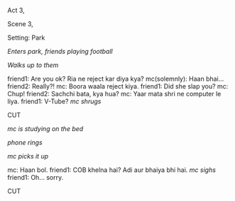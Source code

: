 Act 3,

Scene 3,

Setting: Park

_Enters park, friends playing football_

_Walks up to them_

friend1: Are you ok? Ria ne reject kar diya kya?
mc(solemnly): Haan bhai...
friend2: Really?!
mc: Boora waala reject kiya.
friend1: Did she slap you?
mc: Chup!
friend2: Sachchi bata, kya hua?
mc: Yaar mata shri ne computer le liya.
friend1: V-Tube?
_mc shrugs_

CUT

_mc is studying on the bed_

_phone rings_

_mc picks it up_

mc: Haan bol.
friend1: COB khelna hai? Adi aur bhaiya bhi hai.
_mc sighs_
friend1: Oh... sorry.

CUT
